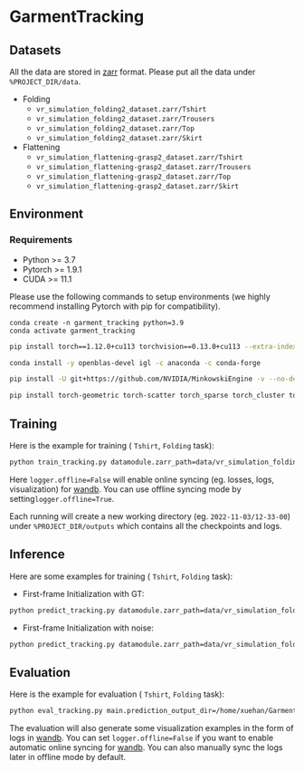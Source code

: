 # GarmentTracking

## Datasets
All the data are stored in [zarr](https://zarr.readthedocs.io/en/stable/) format. Please put all the data under `%PROJECT_DIR/data`.

- Folding
  - `vr_simulation_folding2_dataset.zarr/Tshirt`
  - `vr_simulation_folding2_dataset.zarr/Trousers`
  - `vr_simulation_folding2_dataset.zarr/Top`
  - `vr_simulation_folding2_dataset.zarr/Skirt`
- Flattening
  - `vr_simulation_flattening-grasp2_dataset.zarr/Tshirt`
  - `vr_simulation_flattening-grasp2_dataset.zarr/Trousers`
  - `vr_simulation_flattening-grasp2_dataset.zarr/Top`
  - `vr_simulation_flattening-grasp2_dataset.zarr/Skirt`

## Environment

### Requirements

- Python >= 3.7
- Pytorch >= 1.9.1
- CUDA >= 11.1

Please use the following commands to setup environments (we highly recommend installing Pytorch with pip for compatibility).

```
conda create -n garment_tracking python=3.9
conda activate garment_tracking
```

```bash
pip install torch==1.12.0+cu113 torchvision==0.13.0+cu113 --extra-index-url https://download.pytorch.org/whl/cu113
```
```bash
conda install -y openblas-devel igl -c anaconda -c conda-forge
```

```bash
pip install -U git+https://github.com/NVIDIA/MinkowskiEngine -v --no-deps --install-option="--blas_include_dirs=${CONDA_PREFIX}/include" --install-option="--blas=openblas"
```
```bash
pip install torch-geometric torch-scatter torch_sparse torch_cluster torchmetrics==0.5.1 open3d pandas wandb pytorch-lightning==1.4.9 hydra-core scipy==1.7.0 scikit-image matplotlib zarr numcodecs tqdm dask numba
```



## Training

Here is the example for training ( `Tshirt`, `Folding` task):

```bash
python train_tracking.py datamodule.zarr_path=data/vr_simulation_folding2_dataset.zarr/Tshirt logger.offline=False  logger.name=Tshirt-folding2-tracking
```

Here `logger.offline=False` will enable online syncing (eg. losses, logs, visualization) for [wandb](wandb.ai). You can use offline syncing mode by setting`logger.offline=True`. 

Each running will create a new working directory (eg. `2022-11-03/12-33-00`) under `%PROJECT_DIR/outputs` which contains all the checkpoints and logs.

## Inference

Here are some examples for training ( `Tshirt`, `Folding` task):

- First-frame Initialization with GT:

```bash
python predict_tracking.py datamodule.zarr_path=data/vr_simulation_folding2_dataset.zarr/Tshirt datamodule.use_fist_frame_pc_nocs_aug_in_test=False datamodule.use_pc_nocs_frame1_aug=False datamodule.use_mesh_nocs_aug=False datamodule.use_fist_frame_mesh_nocs_aug_in_test=False main.checkpoint_path=/home/xuehan/GarmentTracking/outputs/2022-11-03/12-33-00/checkpoints/last.ckpt prediction.use_garmentnets_prediction=False logger.name=Tshirt-folding2-tracking_test-gt
```

- First-frame Initialization with noise:

```bash
python predict_tracking.py datamodule.zarr_path=data/vr_simulation_folding2_dataset.zarr/Tshirt datamodule.use_fist_frame_pc_nocs_aug_in_test=True datamodule.use_pc_nocs_frame1_aug=True datamodule.use_mesh_nocs_aug=True datamodule.use_fist_frame_mesh_nocs_aug_in_test=True datamodule.pc_nocs_global_scale_aug_range=[0.8,1.2] datamodule.pc_nocs_global_max_offset_aug=0.1 datamodule.pc_nocs_gaussian_std=0.05 datamodule.mesh_nocs_global_scale_aug_range=[0.8,1.2] prediction.max_refine_mesh_step=1 main.checkpoint_path=/home/xuehan/GarmentTracking/outputs/2022-11-03/12-33-00/checkpoints/last.ckpt  logger.name=Tshirt-folding2-tracking_test-noise
```

## Evaluation

Here is the example for evaluation ( `Tshirt`, `Folding` task):

```bash
python eval_tracking.py main.prediction_output_dir=/home/xuehan/GarmentTracking/outputs/2022-11-07/14-48-52  logger.name=Tshirt-folding2-tracking-base10_test-gt
```

The evaluation will also generate some visualization examples in the form of logs in [wandb](wandb.ai). You can set `logger.offline=False` if you want to enable automatic online syncing for [wandb](wandb.ai). You can also manually sync the logs later in offline mode by default.
